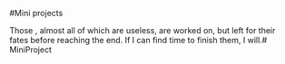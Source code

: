 #Mini projects

Those , almost all of which are useless, are worked on, but left for their fates before reaching the end.
If I can find time to finish them, I will.# MiniProject

